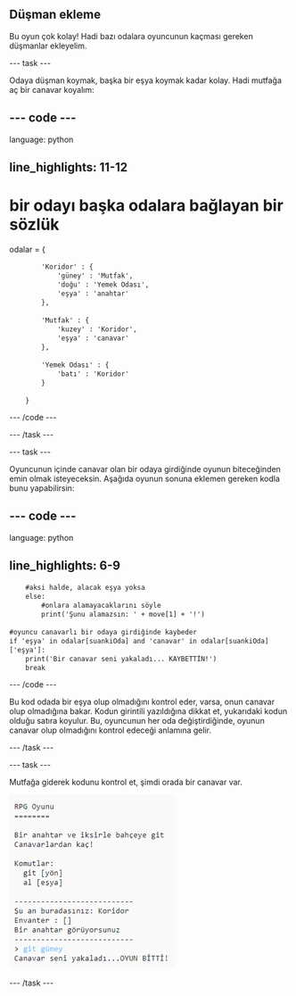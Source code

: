 ## Düşman ekleme

Bu oyun çok kolay! Hadi bazı odalara oyuncunun kaçması gereken düşmanlar ekleyelim.

\--- task \---

Odaya düşman koymak, başka bir eşya koymak kadar kolay. Hadi mutfağa aç bir canavar koyalım:

## \--- code \---

language: python

## line_highlights: 11-12

# bir odayı başka odalara bağlayan bir sözlük

odalar = {

            'Koridor' : {
                'güney' : 'Mutfak',
                'doğu' : 'Yemek Odası',
                'eşya' : 'anahtar'
            },
    
            'Mutfak' : {
                'kuzey' : 'Koridor',
                'eşya' : 'canavar'
            },
    
            'Yemek Odası' : {
                'batı' : 'Koridor'
            }
    
        }
    

\--- /code \---

\--- /task \---

\--- task \---

Oyuncunun içinde canavar olan bir odaya girdiğinde oyunun biteceğinden emin olmak isteyeceksin. Aşağıda oyunun sonuna eklemen gereken kodla bunu yapabilirsin:

## \--- code \---

language: python

## line_highlights: 6-9

        #aksi halde, alacak eşya yoksa
        else:
            #onlara alamayacaklarını söyle
            print('Şunu alamazsın: ' + move[1] + '!')
    
    #oyuncu canavarlı bir odaya girdiğinde kaybeder
    if 'eşya' in odalar[suankiOda] and 'canavar' in odalar[suankiOda]['eşya']:
        print('Bir canavar seni yakaladı... KAYBETTİN!')
        break
    

\--- /code \---

Bu kod odada bir eşya olup olmadığını kontrol eder, varsa, onun canavar olup olmadığına bakar. Kodun girintili yazıldığına dikkat et, yukarıdaki kodun olduğu satıra koyulur. Bu, oyuncunun her oda değiştirdiğinde, oyunun canavar olup olmadığını kontrol edeceği anlamına gelir.

\--- /task \---

\--- task \---

Mutfağa giderek kodunu kontrol et, şimdi orada bir canavar var.

![ekran görüntüsü](images/rpg-monster-test.png)

\--- /task \---
